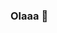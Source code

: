### Olaaa 👋

<!--
**tulioalvesss/tulioalvesss** is a ✨ _special_ ✨ repository because its `README.md` (this file) appears on your GitHub profile.

Here are some ideas to get you started:

- 📝 Cursando o 6º perido de Sistemas de Informação - Fepi Itajuba.

-->
